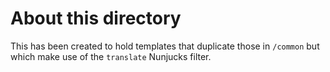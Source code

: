 # About this directory

This has been created to hold templates that duplicate those in `/common` but which make use of the `translate` Nunjucks filter.
